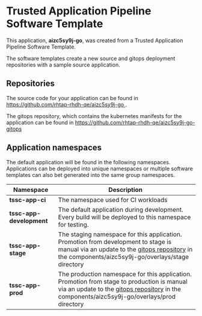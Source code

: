 # Trusted Application Pipeline Software Template

This application, **aizc5sy9j-go**, was created from a Trusted Application Pipeline Software Template.

The software templates create a new source and gitops deployment repositories with a sample source application. 

## Repositories

The source code for your application can be found in [https://github.com/rhtap-rhdh-qe/aizc5sy9j-go ](https://github.com/rhtap-rhdh-qe/aizc5sy9j-go ).
 
The gitops repository, which contains the kubernetes manifests for the application can be found in 
[https://github.com/rhtap-rhdh-qe/aizc5sy9j-go-gitops ](https://github.com/rhtap-rhdh-qe/aizc5sy9j-go-gitops ) 

## Application namespaces 

The default application will be found in the following namespaces. Applications can be deployed into unique namespaces or multiple software templates can also bet generated into the same group namespaces.  

|  Namespace   |  Description   |  
| -------- | -------- |
| **tssc-app-ci** | The namespace used for CI workloads |
| **tssc-app-development** | The default application during development. Every build will be deployed to this namespace for testing. |
| **tssc-app-stage** | The staging namespace for this application. Promotion from development to stage is manual via an update to the [gitops repository](https://github.com/rhtap-rhdh-qe/aizc5sy9j-go-gitops ) in the components/aizc5sy9j-go/overlays/stage directory |
| **tssc-app-prod** | The production namespace for this application. Promotion from stage to production is manual via an update to the [gitops repository](https://github.com/rhtap-rhdh-qe/aizc5sy9j-go-gitops ) in the components/aizc5sy9j-go/overlays/prod directory |